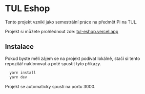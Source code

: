 # TUL Eshop

Tento projekt vznikl jako semestrální práce na předmět PI na TUL.

Projekt si můžete prohlédnout zde: [tul-eshop.vercel.app](https://tul-eshop.vercel.app)


## Instalace

Pokud byste měli zájem se na projekt podívat lokálně, stačí si tento repozitář naklonovat a poté spustit tyto příkazy.

```bash
  yarn install
  yarn dev
```

Projekt se automaticky spustí na portu 3000.
